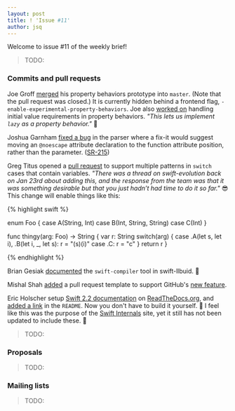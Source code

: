 ```yaml
---
layout: post
title: ! 'Issue #11'
author: jsq
---
```


Welcome to issue #11 of the weekly brief!

> TODO:

<!--excerpt-->

### Commits and pull requests

Joe Groff [merged](https://github.com/apple/swift/pull/1297) his property behaviors prototype into `master`. (Note that the pull request was closed.) It is currently hidden behind a frontend flag, `-enable-experimental-property-behaviors`. Joe also [worked on](https://github.com/apple/swift/pull/1385) handling initial value requirements in property behaviors. *"This lets us implement `lazy` as a property behavior."* 🎉

Joshua Garnham [fixed a bug](https://github.com/apple/swift/pull/1197) in the parser where a fix-it would suggest moving an `@noescape` attribute declaration to the function attribute position, rather than the parameter. ([SR-215](https://bugs.swift.org/browse/SR-215))

Greg Titus opened a [pull request](https://github.com/apple/swift/pull/1383) to support multiple patterns in `switch` cases that contain variables. *"There was a thread on swift-evolution back on Jan 23rd about adding this, and the response from the team was that it was something desirable but that you just hadn’t had time to do it so far."* 😎 This change will enable things like this:

{% highlight swift %}

enum Foo {
  case A(String, Int)
  case B(Int, String, String)
  case C(Int)
}

func thingy(arg: Foo) -> String {
  var r: String
  switch(arg) {
  case .A(let s, let i), .B(let i, _, let s):
    r = "\(s)\(i)"
  case .C:
    r = "c"
  }
  return r
}

{% endhighlight %}

Brian Gesiak [documented](https://github.com/apple/swift-llbuild/pull/8) the `swift-compiler` tool in swift-llbuid. 🙇

Mishal Shah [added](https://github.com/apple/swift/pull/1360) a pull request template to support GitHub's [new feature](https://github.com/blog/2111-issue-and-pull-request-templates).

Eric Holscher setup [Swift 2.2 documentation](http://apple-swift.readthedocs.org/en/latest/index.html) on [ReadTheDocs.org](https://readthedocs.org), and [added a link](https://github.com/apple/swift/pull/44/files) in the `README`. Now you don't have to build it yourself. 👏 I feel like this was the purpose of the [Swift Internals](http://apple.github.io/swift-internals/) site, yet it still has not been updated to include these. 🤔

> TODO:

### Proposals

> TODO:

### Mailing lists

> TODO:
